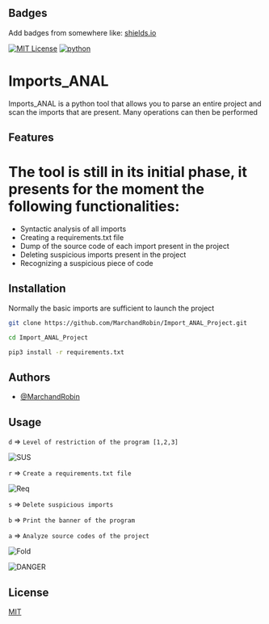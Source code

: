 
## Badges

Add badges from somewhere like: [shields.io](https://shields.io/)

[![MIT License](https://img.shields.io/badge/License-MIT-green.svg)](https://choosealicense.com/licenses/mit/)
[![python](https://img.shields.io/badge/python-v3.7-blue)](https://www.python.org/)





# Imports_ANAL





Imports_ANAL is a python tool that allows you to parse an entire project and scan the imports that are present. Many operations can then be performed
## Features


# The tool is still in its initial phase, it presents for the moment the following functionalities:

- Syntactic analysis of all imports
- Creating a requirements.txt file
- Dump of the source code of each import present in the project
- Deleting suspicious imports present in the project
- Recognizing a suspicious piece of code



## Installation

Normally the basic imports are sufficient to launch the project

```bash
git clone https://github.com/MarchandRobin/Import_ANAL_Project.git
```


```bash
cd Import_ANAL_Project
```

```bash
pip3 install -r requirements.txt
```
    
## Authors

- [@MarchandRobin](https://github.com/MarchandRobin)


## Usage


`d` => `Level of restriction of the program [1,2,3]`

![SUS](https://github.com/MarchandRobin/Imports_ANAL/blob/main/img/Capture%20d%E2%80%99%C3%A9cran%20du%202023-02-02%2021-31-53.png)

`r` => `Create a requirements.txt file`


![Req](https://github.com/MarchandRobin/Imports_ANAL/blob/main/img/Capture%20d%E2%80%99%C3%A9cran%20du%202023-02-02%2021-31-24.png)

`s` => `Delete suspicious imports`


`b` => `Print the banner of the program`

`a` => `Analyze source codes of the project`

![Fold](https://github.com/MarchandRobin/Imports_ANAL/blob/main/img/Capture%20d%E2%80%99%C3%A9cran%20du%202023-02-02%2021-32-09.png)


![DANGER](https://github.com/MarchandRobin/Imports_ANAL/blob/main/img/Capture%20d%E2%80%99%C3%A9cran%20du%202023-02-02%2023-27-40.png)








## License

[MIT](https://choosealicense.com/licenses/mit/)



